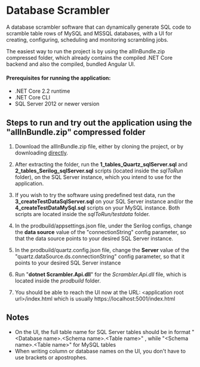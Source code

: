 # Database Scrambler

A database scrambler software that can dynamically generate SQL code to scramble table rows of MySQL and MSSQL databases, with a UI for creating, configuring, scheduling and monitoring scrambling jobs.

The easiest way to run the project is by using the allInBundle.zip compressed folder, which already contains the compiled .NET Core backend and also the compiled, bundled Angular UI.

#### Prerequisites for running the application:

* .NET Core 2.2 runtime
* .NET Core CLI
* SQL Server 2012 or newer version


## Steps to run and try out the application using the "allInBundle.zip" compressed folder

1. Download the allInBundle.zip file, either by cloning the project, or by downloading [directly](https://github.com/markocska/anonymizer/blob/master/allInBundle.zip).

2. After extracting the folder, run the **1_tables_Quartz_sqlServer.sql** and **2_tables_Serilog_sqlServer.sql** scripts (located inside the *sqlToRun* folder), on the SQL Server instance, which you intend to use for the application.

3. If you wish to try the software using predefined test data, run the **3_createTestDataSqlServer.sql** on your SQL Server instance and/or the **4_createTestDataMySql.sql** scripts on your MySQL instance. Both scripts are located inside the *sqlToRun/testdata* folder.

4. In the prodbuild/appsettings.json file, under the Serilog configs, change the **data source** value of the "connectionString" config parameter, so that the data source points to your desired SQL Server instance.  

5. In the prodbuild/quartz.config.json file, change the **Server** value of the "quartz.dataSource.ds.connectionString" config parameter, so that it points to your desired SQL Server instance

6. Run "**dotnet Scrambler.Api.dll**" for the *Scrambler.Api.dll* file, which is located inside the *prodbuild* folder. 

7. You should be able to reach the UI now at the URL: \<application root url\>/index.html which is usually https://localhost:5001/index.html

## Notes
* On the UI, the full table name for SQL Server tables should be in format "\<Database name\>.\<Schema name\>.\<Table name\>" , while "\<Schema name\>.\<Table name\>" for MySQL tables
* When writing column or database names on the UI, you don't have to use brackets or apostrophes.
